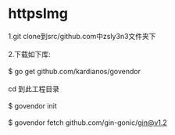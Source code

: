 # httpsImg
1.git clone到src/github.com中zsly3n3文件夹下<br/><br/>2.下载如下库:<br/><br/>$ go get github.com/kardianos/govendor<br/><br/>cd 到此工程目录<br/><br/>$ govendor init<br/><br/>$ govendor fetch github.com/gin-gonic/gin@v1.2
